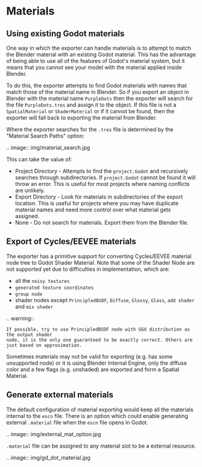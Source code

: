 Materials
=========

Using existing Godot materials
------------------------------

One way in which the exporter can handle materials is to attempt to match
the Blender material with an existing Godot material. This has the advantage of
being able to use all of the features of Godot's material system, but it means
that you cannot see your model with the material applied inside Blender.

To do this, the exporter attempts to find Godot materials with names that match
those of the material name in Blender. So if you export an object in Blender
with the material name `PurpleDots` then the exporter will search for the
file `PurpleDots.tres` and assign it to the object. If this file is not a
`SpatialMaterial` or `ShaderMaterial` or if it cannot be found, then the
exporter will fall back to exporting the material from Blender.


Where the exporter searches for the `.tres` file is determined by the "Material
Search Paths" option:

.. image:: img/material_search.jpg

This can take the value of:
 - Project Directory - Attempts to find the `project.Godot` and recursively
   searches through subdirectories. If `project.Godot` cannot be found it
   will throw an error. This is useful for most projects where naming conflicts
   are unlikely.
 - Export Directory - Look for materials in subdirectories of the export
   location. This is useful for projects where you may have duplicate
   material names and need more control over what material gets assigned.
 - None - Do not search for materials. Export them from the Blender file.


Export of Cycles/EEVEE materials
--------------------------------

The exporter has a primitive support for converting Cycles/EEVEE material node tree
to Godot Shader Material. Note that some of the Shader Node are not supported yet due to
difficulties in implementation, which are:

- all the `noisy textures`
- `generated texture coordinates`
- `group node`
- shader nodes except `PrincipledBSDF`, `Diffuse`, `Glossy`, `Glass`, `add shader` and `mix shader`

.. warning::

    If possible, try to use PrincipledBSDF node with GGX distribution as the output shader
    node, it is the only one guaranteed to be exactly correct. Others are just based on approximation.

Sometimes materials may not be valid for exporting (e.g. has some unsupported node) or it
is using Blender Internal Engine, only the diffuse color and a few flags (e.g. unshaded) are
exported and form a Spatial Material.


Generate external materials
---------------------------

The default configuration of material exporting would keep all the materials internal to
the `escn` file. There is an option which could enable generating external `.material`
file when the `escn` file opens in Godot.

.. image:: img/external_mat_option.jpg

`.material` file can be assigned to any material slot to be a external resource.

.. image:: img/gd_dot_material.jpg

